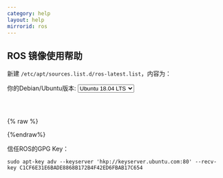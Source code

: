 ```yaml
---
category: help
layout: help
mirrorid: ros
---
```


## ROS 镜像使用帮助


新建 `/etc/apt/sources.list.d/ros-latest.list`，内容为：

<form class="form-inline">
<div class="form-group">
	<label>你的Debian/Ubuntu版本: </label>
	<select class="form-control release-select" data-template="#apt-template" data-target="#apt-content">
		<option data-os="debian" data-release="jessie">Debian 8 (Jessie)</option>
		<option data-os="debian" data-release="stretch">Debian 9 (Stretch)</option>
		<option data-os="ubuntu" data-release="trusty">Ubuntu 14.04 LTS</option>
		<option data-os="ubuntu" data-release="xenial">Ubuntu 16.04 LTS</option>
		<option data-os="ubuntu" data-release="bionic" selected>Ubuntu 18.04 LTS</option>		
</select>
</div>
</form>

<p></p>
<pre>
<code id="apt-content">
</code>
</pre>


{% raw %}
<script id="apt-template" type="x-tmpl-markup">
deb https://mirrors.tuna.tsinghua.edu.cn/ros/ubuntu/ {{release_name}} main
</script>
{%endraw%}

信任ROS的GPG Key：

```
sudo apt-key adv --keyserver 'hkp://keyserver.ubuntu.com:80' --recv-key C1CF6E31E6BADE8868B172B4F42ED6FBAB17C654
```